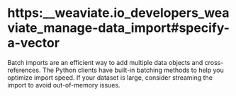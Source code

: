 # https:\_\_weaviate.io_developers_weaviate_manage-data_import#specify-a-vector

Batch imports are an efficient way to add multiple data objects and cross-references. The Python clients have built-in batching methods to help you optimize import speed. If your dataset is large, consider streaming the import to avoid out-of-memory issues.
